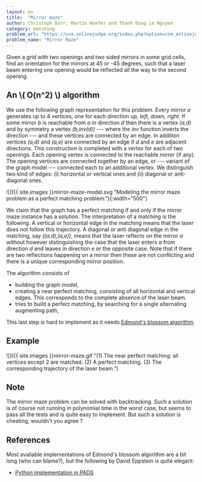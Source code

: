 ```yaml
---
layout: en
title:  "Mirror maze"
author: Christoph Dürr, Martin Hoefer and Thanh Dung Le Nguyen
category: matching
problem_url: "https://uva.onlinejudge.org/index.php?option=com_onlinejudge&Itemid=8&page=show_problem&problem=194"
problem_name: "Mirror Maze"
---
```


Given a grid with two openings and two sided mirrors in some grid cells, find an orientation for the mirrors at 45 or -45 degrees, such that a laser beam entering one opening would be reflected all the way to the second opening.

## An \\( O(n^2) \\) algorithm

We use the following graph representation for this problem.  Every mirror *a* generates up to 4 vertices, one for each direction *up, left, down, right*.  If some mirror *b* is reachable from *a* in direction *d* then there is a vertex *(a,d)* and by symmetry a vertex *(b,inv(d))* --- where the *inv* function inverts the direction --- and these vertices are connected by an edge. In addition vertices *(a,d)* and *(a,e)* are connected by an edge if *d* and *e* are adjacent directions.  This construction is completed with a vertex for each of two openings. Each opening vertex is connected to the reachable mirror (if any).  The opening vertices are connected together by an edge, or --- variant of the graph model --- connected each to an additional vertex.  We distinguish two kind of edges: (i) horizontal or vertical ones and (ii) diagonal or anti-diagonal ones.

![]({{ site.images }}mirror-maze-model.svg "Modeling the mirror maze problem as a perfect matching problem."){:width="500"}

We claim that the graph has a perfect matching if and only if the mirror maze instance has a solution.  The interpretation of a matching is the following.  A vertical or horizontal edge in the matching means that the laser does not follow this trajectory.  A diagonal or anti diagonal edge in the matching, say *((a,d),(a,e))*, means that the laser reflects on the mirror *a* without however distinguishing the case that the laser enters *a* from direction *d* and leaves in direction *e* or the opposite case.  Note that if there are two reflections happening on a mirror then these are not conflicting and there is a unique corresponding mirror position.


The algorithm consists of

- building the graph model,
- creating a near perfect matching, consisting of all horizontal and vertical edges. This corresponds to the complete absence of the laser beam.
- tries to build a perfect matching, by searching for a single alternating augmenting path,

This last step is hard to implement as it needs [Edmond's blossom algorithm](https://en.wikipedia.org/wiki/Blossom_algorithm).

## Example

![]({{ site.images }}mirror-maze.gif "(1) The near perfect matching: all vertices except 2 are matched. (2) A perfect matching. (3) The corresponding trajectory of the laser beam.")


## Note

The mirror maze problem can be solved with backtracking.  Such a solution is of course not running in polynomial time in the worst case, but seems to pass all the tests and is quite easy to implement.  But such a solution is cheating, wouldn't you agree ?


## References

Most available implementations of Edmond's blossom algorithm are a bit long (who can blame?), but the following by David Eppstein is quite elegant:

- [Python implementation in PADS](https://www.ics.uci.edu/~eppstein/PADS/CardinalityMatching.py)

